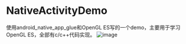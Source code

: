# NativeActivityDemo
使用android_native_app_glue和OpenGL ES写的一个demo，主要用于学习OpenGL ES，全部有c/c++代码实现。
![image](https://github.com/UI-Animation-Chen/NativeActivityDemo/blob/master/wrap_box_monkey.gif)
